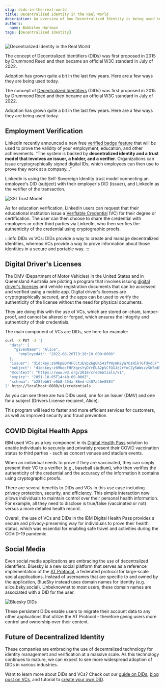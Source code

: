 ```yaml
---
slug: dids-in-the-real-world
title: Decentralized Identity in the Real World
description: An overview of how Decentralized Identity is being used today.
authors:
  name: Bobbilee Hartman
tags: [Decentralized Identity]
---
```


<head>
  <meta property="og:title" content="Decentralized Identity in the Real World" />
  <meta property="og:type" content="website" />
  <meta property="og:url" content='https://developer.tbd.website/blog/2023-05-15-dids-in-the-real-world' />
  <meta name="og:description" content="An overview of how Decentralized Identity is being used today." />
  <meta property="og:image" content="https://developer.tbd.website/assets/images/dids-in-the-real-world-173665dc272872c5c1dea01ad06dc6df.png" /> 

  <meta name="twitter:card" content="summary_large_image" />
  <meta property="twitter:domain" content="developer.tbd.website" />
  <meta name="twitter:site" content="@tbddev" />
  <meta name="twitter:title" content="Decentralized Identity in the Real World" />
  <meta property="twitter:url" content='https://developer.tbd.website/blog/2023-05-15-dids-in-the-real-world' /> 
  <meta name="twitter:description" content="An overview of how Decentralized Identity is being used today." />
  <meta name="twitter:image" content="https://developer.tbd.website/assets/images/dids-in-the-real-world-173665dc272872c5c1dea01ad06dc6df.png" />

  <link rel="apple-touch-icon" href="https://developer.tbd.website/img/tbd-fav-icon-main.png" />
</head>

![Decentralized Identity in the Real World](/img/dids-in-the-real-world.png)

The concept of Decentralized Identifiers (DIDs) was first proposed in 2015 by Drummond Reed and then became an official W3C standard in July of 2022.

Adoption has grown quite a bit in the last few years. Here are a few ways they are being used today.

<!--truncate-->

The concept of [Decentralized Identifiers](https://developer.tbd.website/docs/web5/learn/decentralized-identifiers) (DIDs) was first proposed in 2015 by Drummond Reed and then became an official W3C standard in July of 2022.

Adoption has grown quite a bit in the last few years. Here are a few ways they are being used today.

## Employment Verification 

LinkedIn recently announced a new free [verified badge feature](https://www.theverge.com/2023/4/12/23679998/linkedin-verification-badge-system-clear-microsoft-entra) that will be used to prove the validity of your employment, education, and other achievements. “The system is backed by **decentralized identity and a trust model that involves an issuer, a holder, and a verifier**. Organizations can issue cryptographically signed digital IDs, which employees can then use to prove they work at a company…” 

LinkedIn is  using the Self-Sovereign Identity trust model connecting an employee's DID (subject) with their employer's DID (issuer), and LinkedIn as the verifier of the transaction.

![SSI Trust Model](/img/ssi-trust-model.png)

As for education verification, LinkedIn users can request that their educational institution issue a [Verifiable Credential](https://www.w3.org/TR/vc-data-model/) (VC) for their degree or certification. The user can then choose to share the credential with employers or other third parties via LinkedIn, who then verifies the authenticity of the credential using cryptographic proofs.

:::info
DIDs vs VCs: DIDs provide a way to create and manage decentralized identities, whereas VCs provide a way to prove information about those identities in a secure and portable way.
:::

## Digital Driver's Licenses

The DMV (Department of Motor Vehicles) in the United States and in Queensland Australia are piloting a program that involves issuing [digital driver's licenses](https://www.govtech.com/fs/california-moves-to-test-new-digital-drivers-licenses) and vehicle registration documents that can be accessed and verified using a mobile app. Digital driver's licenses are cryptographically secured, and the apps can be used to verify the authenticity of the license without the need for physical documents.

They are doing this with the use of VCs, which are stored on-chain, tamper-proof, and cannot be altered or forged, which ensures the integrity and authenticity of their credentials.

The main component of VCs are DIDs, see here for example:

```bash
curl -X PUT -d '{
  "data": {
    "givenName": "Alice",
      "employedAt": "2022-08-20T13:20:10.000+0000"
  },
  "issuer": "did:key:z6MkpEQY4FCCtJEVpZ6gGK541fYWynH2ya7D1RikTGfdydCF",
  "subject": "did:key:z6MkqcFHFXqzsYyDYrEUA2pVCfQGJz2rYoCZy5WWszzSW3o6",
  "@context": "https://www.w3.org/2018/credentials/v1",
  "expiry": "2051-10-05T14:48:00.000Z",
  "schema": "b28feb61-e0b8-454a-86ed-d487a46e8584"
}' http://localhost:8080/v1/credentials
```

As you can see there are two DIDs used, one for an Issuer (DMV) and one for a subject (Drivers License recipient, Alice). 

This program will lead to faster and more efficient services for customers, as well as improved security and fraud prevention.

## COVID Digital Health Apps

IBM used VCs as a key component in its [Digital Health Pass](https://www.ibm.com/watson/health/resources/digital-health-pass-blockchain-explained/) solution to enable individuals to securely and privately present their COVID vaccination status to third parties - such as concert venues and stadium events.

When an individual needs to prove if they are vaccinated, they can simply present their VC to a verifier (e.g., baseball stadium), who then verifies the authenticity of the credential and the accuracy of the information it contains using cryptographic proofs. 

There are several benefits to DIDs and VCs in this use case including privacy protection, security, and efficiency. This simple interaction now allows individuals to maintain control over their personal health information. For example, all they need to disclose is true/false (vaccinated or not) versus a more detailed health record. 

Overall, the use of VCs and DIDs in the IBM Digital Health Pass provides a secure and privacy-preserving way for individuals to prove their health status, which was essential for enabling safe travel and activities during the COVID-19 pandemic.

## Social Media

Even social media applications are embracing the use of decentralized identifiers. Bluesky is a new social platform that serves as a reference implementation of the [AT Protocol](https://atproto.com/guides/overview), a federated protocol for large-scale social applications. Instead of usernames that are specific to and owned by the application, BlueSky instead uses domain names for identity (e.g. alice.bsky.social). Unbeknownst to most users, these domain names are associated with a DID for the user.

![Bluesky DIDs](/img/bluesky-dids.png)

These persistent DIDs enable users to migrate their account data to any other applications that utilize the AT Protocol - therefore giving users more control and ownership over their content.

## Future of Decentralized Identity

These companies are embracing the use of decentralized technology for identity management and verification at a massive scale. As this technology continues to mature, we can expect to see more widespread adoption of DIDs in various industries.

Want to learn more about DIDs and VCs? Check out our [guide on DIDs](https://developer.tbd.website/docs/web5/learn/decentralized-identifiers), [blog post on VCs](https://developer.tbd.website/blog/what-are-verifiable-credentials), and tutorial to [create your own DID](https://developer.tbd.website/docs/web5/build/decentralized-identifiers/how-to-create-did).
